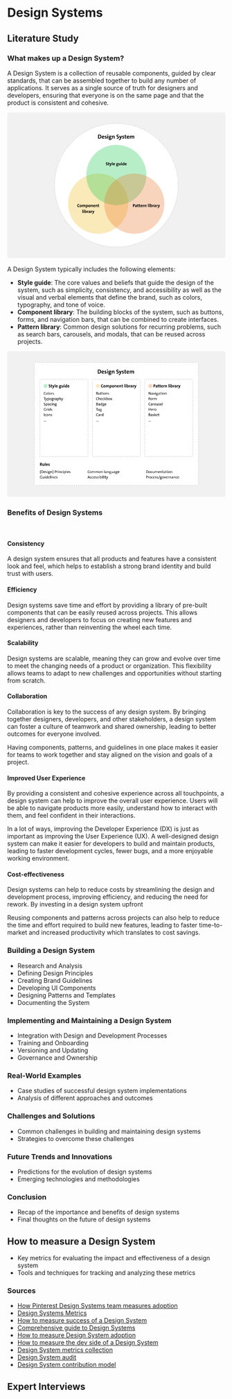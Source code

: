 # Design Systems

## Literature Study

### What makes up a Design System?

A Design System is a collection of reusable components, guided by clear standards, that can be assembled together to build any number of applications. It serves as a single source of truth for designers and developers, ensuring that everyone is on the same page and that the product is consistent and cohesive.

![Design Systems](../assets/DesignSystems.png)

A Design System typically includes the following elements:

- **Style guide**: The core values and beliefs that guide the design of the system, such as simplicity, consistency, and accessibility as well as the visual and verbal elements that define the brand, such as colors, typography, and tone of voice.
- **Component library**: The building blocks of the system, such as buttons, forms, and navigation bars, that can be combined to create interfaces.
- **Pattern library**: Common design solutions for recurring problems, such as search bars, carousels, and modals, that can be reused across projects.

![Kompas](../assets/Kompas.png)

### Benefits of Design Systems

<br>

#### Consistency

A design system ensures that all products and features have a consistent look and feel, which helps to establish a strong brand identity and build trust with users.

#### Efficiency

Design systems save time and effort by providing a library of pre-built components that can be easily reused across projects. This allows designers and developers to focus on creating new features and experiences, rather than reinventing the wheel each time.

#### Scalability

Design systems are scalable, meaning they can grow and evolve over time to meet the changing needs of a product or organization. This flexibility allows teams to adapt to new challenges and opportunities without starting from scratch.

#### Collaboration

Collaboration is key to the success of any design system. By bringing together designers, developers, and other stakeholders, a design system can foster a culture of teamwork and shared ownership, leading to better outcomes for everyone involved.

Having components, patterns, and guidelines in one place makes it easier for teams to work together and stay aligned on the vision and goals of a project.

#### Improved User Experience

By providing a consistent and cohesive experience across all touchpoints, a design system can help to improve the overall user experience. Users will be able to navigate products more easily, understand how to interact with them, and feel confident in their interactions.

In a lot of ways, improving the Developer Experience (DX) is just as important as improving the User Experience (UX). A well-designed design system can make it easier for developers to build and maintain products, leading to faster development cycles, fewer bugs, and a more enjoyable working environment.

#### Cost-effectiveness

Design systems can help to reduce costs by streamlining the design and development process, improving efficiency, and reducing the need for rework. By investing in a design system upfront

Reusing components and patterns across projects can also help to reduce the time and effort required to build new features, leading to faster time-to-market and increased productivity which translates to cost savings.

### Building a Design System

- Research and Analysis
- Defining Design Principles
- Creating Brand Guidelines
- Developing UI Components
- Designing Patterns and Templates
- Documenting the System

### Implementing and Maintaining a Design System

- Integration with Design and Development Processes
- Training and Onboarding
- Versioning and Updating
- Governance and Ownership

### Real-World Examples

- Case studies of successful design system implementations
- Analysis of different approaches and outcomes

### Challenges and Solutions

- Common challenges in building and maintaining design systems
- Strategies to overcome these challenges

### Future Trends and Innovations

- Predictions for the evolution of design systems
- Emerging technologies and methodologies

### Conclusion

- Recap of the importance and benefits of design systems
- Final thoughts on the future of design systems

## How to measure a Design System

- Key metrics for evaluating the impact and effectiveness of a design system
- Tools and techniques for tracking and analyzing these metrics

### Sources

- [How Pinterest Design Systems team measures adoption](https://www.figma.com/blog/how-pinterests-design-systems-team-measures-adoption/)
- [Design Systems Metrics](https://www.uxpin.com/studio/blog/design-system-metrics/)
- [How to measure success of a Design System](https://www.telerik.com/blogs/how-to-measure-success-design-system)
- [Comprehensive guide to Design Systems](https://www.invisionapp.com/inside-design/guide-to-design-systems/)
- [How to measure Design System adoption](https://uxdesign.cc/how-to-measure-design-system-adoption-a17d7e6d57f7?gi=56bd74e071a4)
- [How to measure the dev side of a Design System](https://zeroheight.com/help/guides/how-to-measure-the-dev-side-of-a-design-system/)
- [Design System metrics collection](https://designstrategy.guide/design-system/design-system-metrics-collection/)
- [Design System audit](https://www.ramotion.com/blog/design-system-audit/)
- [Design System contribution model](https://medium.com/eightshapes-llc/defining-design-system-contributions-eb48e00e8898)

## Expert Interviews
